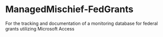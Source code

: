 # ManagedMischief-FedGrants

For the tracking and documentation of a monitoring database for federal grants utilizing Microsoft Access
